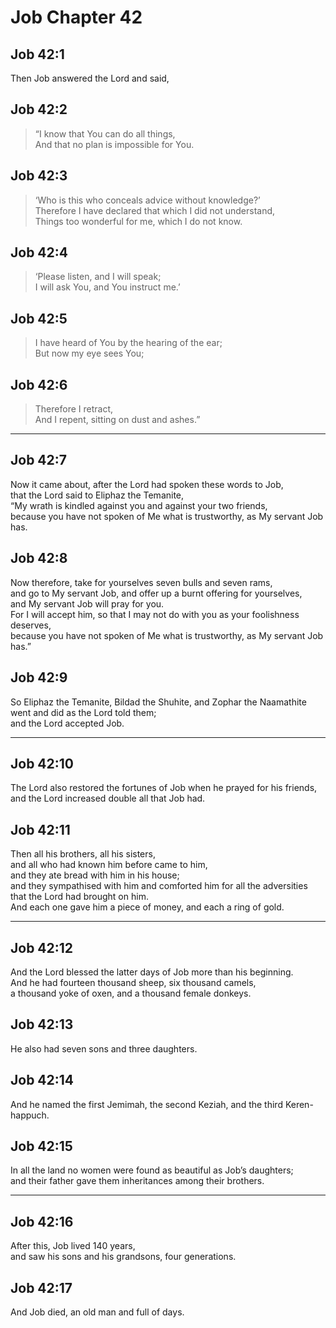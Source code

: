 # Job Chapter 42

## Job 42:1

Then Job answered the Lord and said,

## Job 42:2

> “I know that You can do all things,  
> And that no plan is impossible for You.

## Job 42:3

> ‘Who is this who conceals advice without knowledge?’  
> Therefore I have declared that which I did not understand,  
> Things too wonderful for me, which I do not know.

## Job 42:4

> ‘Please listen, and I will speak;  
> I will ask You, and You instruct me.’

## Job 42:5

> I have heard of You by the hearing of the ear;  
> But now my eye sees You;

## Job 42:6

> Therefore I retract,  
> And I repent, sitting on dust and ashes.”

---

## Job 42:7

Now it came about, after the Lord had spoken these words to Job,  
that the Lord said to Eliphaz the Temanite,  
“My wrath is kindled against you and against your two friends,  
because you have not spoken of Me what is trustworthy, as My servant Job has.

## Job 42:8

Now therefore, take for yourselves seven bulls and seven rams,  
and go to My servant Job, and offer up a burnt offering for yourselves,  
and My servant Job will pray for you.  
For I will accept him, so that I may not do with you as your foolishness deserves,  
because you have not spoken of Me what is trustworthy, as My servant Job has.”

## Job 42:9

So Eliphaz the Temanite, Bildad the Shuhite, and Zophar the Naamathite went and did as the Lord told them;  
and the Lord accepted Job.

---

## Job 42:10

The Lord also restored the fortunes of Job when he prayed for his friends,  
and the Lord increased double all that Job had.

## Job 42:11

Then all his brothers, all his sisters,  
and all who had known him before came to him,  
and they ate bread with him in his house;  
and they sympathised with him and comforted him for all the adversities  
that the Lord had brought on him.  
And each one gave him a piece of money, and each a ring of gold.

---

## Job 42:12

And the Lord blessed the latter days of Job more than his beginning.  
And he had fourteen thousand sheep, six thousand camels,  
a thousand yoke of oxen, and a thousand female donkeys.

## Job 42:13

He also had seven sons and three daughters.

## Job 42:14

And he named the first Jemimah, the second Keziah, and the third Keren-happuch.

## Job 42:15

In all the land no women were found as beautiful as Job’s daughters;  
and their father gave them inheritances among their brothers.

---

## Job 42:16

After this, Job lived 140 years,  
and saw his sons and his grandsons, four generations.

## Job 42:17

And Job died, an old man and full of days.
